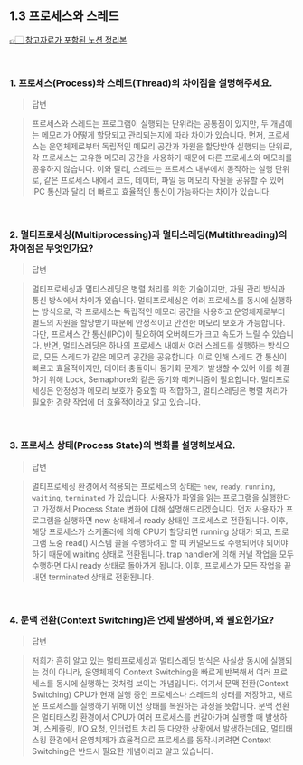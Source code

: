 ## 1.3 프로세스와 스레드

[👉🏻 참고자료가 포함된 노션 정리본](https://www.notion.so/yxhwxn/1-3-17320d7de67880de9121c6d02f149bdd)

</br>

### 1. 프로세스(Process)와 스레드(Thread)의 차이점을 설명해주세요.

> 답변

> 프로세스와 스레드는 프로그램이 실행되는 단위라는 공통점이 있지만, 두 개념에는 메모리가 어떻게 할당되고 관리되는지에 따라 차이가 있습니다. 
> 먼저, 프로세스는 운영체제로부터 독립적인 메모리 공간과 자원을 할당받아 실행되는 단위로, 각 프로세스는 고유한 메모리 공간을 사용하기 때문에 다른 프로세스와 메모리를 공유하지 않습니다.
> 이와 달리, 스레드는 프로세스 내부에서 동작하는 실행 단위로, 같은 프로세스 내에서 코드, 데이터, 파일 등 메모리 자원을 공유할 수 있어 IPC 통신과 달리 더 빠르고 효율적인 통신이 가능하다는 차이가 있습니다.

</br>

### 2. 멀티프로세싱(Multiprocessing)과 멀티스레딩(Multithreading)의 차이점은 무엇인가요?

> 답변

> 멀티프로세싱과 멀티스레딩은 병렬 처리를 위한 기술이지만, 자원 관리 방식과 통신 방식에서 차이가 있습니다.
> 멀티프로세싱은 여러 프로세스를 동시에 실행하는 방식으로, 각 프로세스는 독립적인 메모리 공간을 사용하고 운영체제로부터 별도의 자원을 할당받기 때문에 안정적이고 안전한 메모리 보호가 가능합니다. 다만, 프로세스 간 통신(IPC)이 필요하여 오버헤드가 크고 속도가 느릴 수 있습니다.
> 반면, 멀티스레딩은 하나의 프로세스 내에서 여러 스레드를 실행하는 방식으로, 모든 스레드가 같은 메모리 공간을 공유합니다. 이로 인해 스레드 간 통신이 빠르고 효율적이지만, 데이터 충돌이나 동기화 문제가 발생할 수 있어 이를 해결하기 위해 Lock, Semaphore와 같은 동기화 메커니즘이 필요합니다.
> 멀티프로세싱은 안정성과 메모리 보호가 중요할 때 적합하고, 멀티스레딩은 병렬 처리가 필요한 경량 작업에 더 효율적이라고 알고 있습니다.

</br>

### 3. 프로세스 상태(Process State)의 변화를 설명해보세요.

> 답변

> 멀티프로세싱 환경에서 적용되는 프로세스의 상태는 `new`, `ready`, `running`, `waiting`, `terminated` 가 있습니다.
> 사용자가 파일을 읽는 프로그램을 실행한다고 가정해서 Process State 변화에 대해 설명해드리겠습니다. 먼저 사용자가 프로그램을 실행하면 new 상태에서 ready 상태인 프로세스로 전환됩니다. 이후, 해당 프로세스가 스케줄러에 의해 CPU가 할당되면 running 상태가 되고, 프로그램 도중 read() 시스템 콜을 수행하려고 할 때 커널모드로 수행되어야 되어야 하기 때문에 waiting 상태로 전환됩니다. trap handler에 의해 커널 작업을 모두 수행하면 다시 ready 상태로 돌아가게 됩니다. 이후, 프로세스가 모든 작업을 끝내면 terminated 상태로 전환됩니다.

</br>

### 4. 문맥 전환(Context Switching)은 언제 발생하며, 왜 필요한가요?

> 답변

> 저희가 흔히 알고 있는 멀티프로세싱과 멀티스레딩 방식은 사실상 동시에 실행되는 것이 아니라, 운영체제의 Context Switching을 빠르게 반복해서 여러 프로세스를 동시에 실행하는 것처럼 보이는 개념입니다.
> 여기서 문맥 전환(Context Switching) CPU가 현재 실행 중인 프로세스나 스레드의 상태를 저장하고, 새로운 프로세스를 실행하기 위해 이전 상태를 복원하는 과정을 뜻합니다.
> 문맥 전환은 멀티태스킹 환경에서 CPU가 여러 프로세스를 번갈아가며 실행할 때 발생하며, 스케줄링, I/O 요청, 인터럽트 처리 등 다양한 상황에서 발생하는데요, 멀티태스킹 환경에서 운영체제가 효율적으로 프로세스를 동작시키려면 Context Switching은 반드시 필요한 개념이라고 알고 있습니다.
